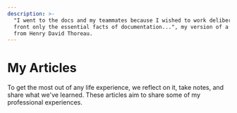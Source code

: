 ```yaml
---
description: >-
  "I went to the docs and my teammates because I wished to work deliberately, to
  front only the essential facts of documentation...", my version of a quote
  from Henry David Thoreau.
---
```


# My Articles

To get the most out of any life experience, we reflect on it, take notes, and share what we've learned. These articles aim to share some of my professional experiences.
